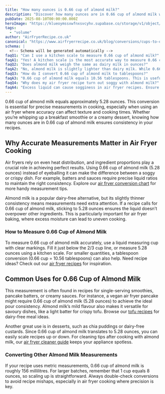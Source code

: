 ```yaml
---
title: "How many ounces is 0.66 cup of almond milk?"
description: "Discover how many ounces are in 0.66 cup of almond milk with our easy guide. Perfect for air fryer recipes and precise measurements!"
pubDate: 2025-08-10T00:00:00.000Z
heroImage: "https://klueoymssxwfnxsvcyhv.supabase.co/storage/v1/object/public/Shmucket/how-many-ounces-is-0-66-cup-of-almond-milk.webp"
tags:
  - "volume"
author: "AirFryerRecipe.co.uk"
canonical: "https://www.airfryerrecipe.co.uk/blog/conversions/cups-to-ounces/how-many-ounces-is-0-66-cup-of-almond-milk"
schema: |
  <!-- Schema will be generated automatically -->
faqQ1: "Can I use a kitchen scale to measure 0.66 cup of almond milk?"
faqA1: "Yes! A kitchen scale is the most accurate way to measure 0.66 cup of almond milk, which weighs approximately 5.28 ounces. Simply set your scale to ounces, tare the container, and pour the almond milk until it reaches the correct weight."
faqQ2: "Does almond milk weigh the same as dairy milk in ounces?"
faqA2: "No, almond milk is slightly lighter than dairy milk. While 0.66 cup of dairy milk weighs about 5.6 ounces, almond milk weighs roughly 5.28 ounces for the same volume. Always adjust measurements if substituting one for the other."
faqQ3: "How do I convert 0.66 cup of almond milk to tablespoons?"
faqA3: "0.66 cup of almond milk equals 10.56 tablespoons. This is useful for smaller recipes or if you don’t have a measuring cup handy. Just use a standard tablespoon and measure out 10 full tablespoons plus a half tablespoon."
faqQ4: "Why does my air fryer recipe turn out soggy with almond milk?"
faqA4: "Excess liquid can cause sogginess in air fryer recipes. Ensure you’re using exactly 0.66 cup (5.28 ounces) of almond milk and consider reducing other liquids slightly. Also, preheating the air fryer helps evaporate moisture faster for crispier results."
---
```

<p>0.66 cup of almond milk equals approximately 5.28 ounces. This conversion is essential for precise measurements in cooking, especially when using an air fryer where accuracy can affect texture and cooking times. Whether you’re whipping up a breakfast smoothie or a creamy dessert, knowing how many ounces are in 0.66 cup of almond milk ensures consistency in your recipes.</p>  

<h2>Why Accurate Measurements Matter in Air Fryer Cooking</h2>  
<p>Air fryers rely on even heat distribution, and ingredient proportions play a crucial role in achieving perfect results. Using 0.66 cup of almond milk (5.28 ounces) instead of eyeballing it can make the difference between a soggy or crispy dish. For example, batters and sauces require precise liquid ratios to maintain the right consistency. Explore our <a href=https://www.airfryerrecipe.co.uk/air-fryer-conversion-chart>air fryer conversion chart</a> for more handy measurement tips.</p>  

<p>Almond milk is a popular dairy-free alternative, but its slightly thinner consistency means measurements need extra attention. If a recipe calls for 0.66 cup of almond milk, sticking to 5.28 ounces ensures the liquid doesn’t overpower other ingredients. This is particularly important for air fryer baking, where excess moisture can lead to uneven cooking.</p>  

<h3>How to Measure 0.66 Cup of Almond Milk</h3>  
<p>To measure 0.66 cup of almond milk accurately, use a liquid measuring cup with clear markings. Fill it just below the 2/3 cup line, or measure 5.28 ounces using a kitchen scale. For smaller quantities, a tablespoon conversion (0.66 cup = 10.56 tablespoons) can also help. Need recipe ideas? Check out our <a href=https://www.airfryerrecipe.co.uk/recipes>air fryer recipes</a> for inspiration.</p>  

<h2>Common Uses for 0.66 Cup of Almond Milk</h2>  
<p>This measurement is often found in recipes for single-serving smoothies, pancake batters, or creamy sauces. For instance, a vegan air fryer pancake might require 0.66 cup of almond milk (5.28 ounces) to achieve the ideal pour consistency. Almond milk’s mild flavour also makes it versatile for savoury dishes, like a light batter for crispy tofu. Browse our <a href=https://www.airfryerrecipe.co.uk/recipe-category/tofu>tofu recipes</a> for dairy-free meal ideas.</p>  

<p>Another great use is in desserts, such as chia puddings or dairy-free custards. Since 0.66 cup of almond milk translates to 5.28 ounces, you can easily scale recipes up or down. For cleaning tips after cooking with almond milk, our <a href=https://www.airfryerrecipe.co.uk/air-fryer-cleaner>air fryer cleaner guide</a> keeps your appliance spotless.</p>  

<h3>Converting Other Almond Milk Measurements</h3>  
<p>If your recipe uses metric measurements, 0.66 cup of almond milk is roughly 156 millilitres. For larger batches, remember that 1 cup equals 8 ounces, so scaling up is straightforward. Always double-check conversions to avoid recipe mishaps, especially in air fryer cooking where precision is key.</p>
